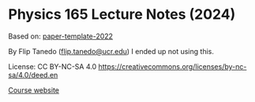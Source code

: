 # Physics 165 Lecture Notes (2024)

Based on: [paper-template-2022](https://github.com/fliptanedo/paper-template-2022)

By Flip Tanedo (flip.tanedo@ucr.edu)
I ended up not using this.

License: CC BY-NC-SA 4.0
https://creativecommons.org/licenses/by-nc-sa/4.0/deed.en

[Course website](https://sites.google.com/ucr.edu/p165/home)

